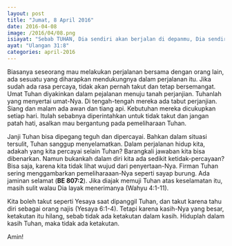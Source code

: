 ```yaml
---
layout: post
title: "Jumat, 8 April 2016"
date: 2016-04-08
image: /2016/04/08.png
isiayat: "Sebab TUHAN, Dia sendiri akan berjalan di depanmu, Dia sendiri akan menyertai engkau, Dia tidak akan membiarkan engkau dan tidak akan meninggalkan engkau; janganlah takut dan janganlah patah hati."
ayat: "Ulangan 31:8"
categories: april-2016
---
```


Biasanya seseorang mau melakukan perjalanan bersama dengan orang lain, ada sesuatu yang diharapkan mendukungnya dalam perjalanan itu. Jika sudah ada rasa percaya, tidak akan pernah takut dan tetap bersemangat. Umat Tuhan diyakinkan dalam pejalanan menuju tanah perjanjian. Tuhanlah yang menyertai umat-Nya. Di tengah-tengah mereka ada tabut perjanjian. Siang dan malam ada awan dan tiang api. Kebutuhan mereka dicukupkan setiap hari. Itulah sebabnya diperintahkan untuk tidak takut dan jangan patah hati, asalkan mau bergantung pada pemeliharaan Tuhan.

Janji Tuhan bisa dipegang teguh dan dipercayai. Bahkan dalam situasi tersulit, Tuhan sanggup menyelamatkan. Dalam perjalanan hidup kita, adakah yang kita percayai selain Tuhan? Barangkali jawaban kita bisa dibenarkan. Namun bukankah dalam diri kita ada sedikit ketidak-percayaan? Bisa saja, karena kita tidak lihat wujud dari penyertaan-Nya. Firman Tuhan sering menggambarkan pemeliharaaan-Nya seperti sayap burung. Ada jaminan selamat (**BE 807:2**). Jika diajak memuji Tuhan atas keselamatan itu, masih sulit walau Dia layak menerimanya (Wahyu 4:1-11).

Kita boleh takut seperti Yesaya saat dipanggil Tuhan, dan takut karena tahu diri sebagai orang najis (Yesaya 6:1-4). Tetapi karena kasih-Nya yang besar, ketakutan itu hilang, sebab tidak ada ketakutan dalam kasih. Hiduplah dalam kasih Tuhan, maka tidak ada ketakutan.

Amin!